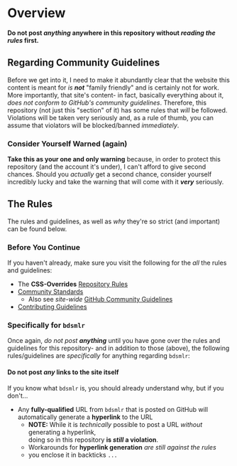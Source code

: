 # Overview

__Do not post *anything* anywhere in this repository without *reading the rules* first.__


## Regarding Community Guidelines

Before we get into it, I need to make it abundantly clear that the website this content is meant for *is __not__* "family friendly" and is certainly not for work. More importantly, that site's content- in fact, basically everything about it, *does not conform to GitHub's community guidelines*. Therefore, this repository (not just this "section" of it) has some rules that *will* be followed. Violations will be taken very seriously and, as a rule of thumb, you can assume that violators will be blocked/banned *immediately*.


### Consider Yourself Warned (again)

__Take this as your one and only warning__ because, in order to protect this repository (and the account it's under), I can't afford to give second chances. Should you *actually* get a second chance, consider yourself incredibly lucky and take the warning that will come with it __*very*__ seriously.



## The Rules

The rules and guidelines, as well as *why* they're so strict (and important) can be found below.


### Before You Continue

If you haven't already, make sure you visit the following for the *all* the rules and guidelines:
- The __CSS-Overrides__ [Repository Rules](#repository-rules)
- [Community Standards](#community-standards)
    - Also see *site-wide* [GitHub Community Guidelines](https://docs.github.com/en/site-policy/github-terms/github-community-guidelines#what-happens-if-someone-violates-githubs-policies)
- [Contributing Guidelines](#contributing-guidelines)


### Specifically for `bdsmlr`

Once again, *do not post __anything__* until you have gone over the rules and guidelines for this repository- and in addition to those (above), the following rules/guidelines are *specifically* for anything regarding `bdsmlr`:


#### Do not post __*any*__ links to the site itself

If you know what `bdsmlr` is, you should already understand why, but if you don't...
- Any __fully-qualified__ URL from `bdsmlr` that is posted on GitHub will automatically generate a __hyperlink__ to the URL
    - __NOTE:__ While it is *technically* possible to post a URL *without* generating a hyperlink,<br />doing so in this repository __is *still* a violation__.
    - Workarounds for __hyperlink generation__ *are still against the rules*
    - you enclose it in backticks <kbd>`...`</kbd>
